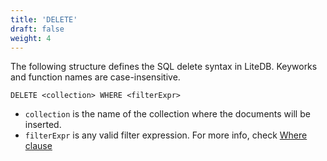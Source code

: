 ```yaml
---
title: 'DELETE'
draft: false
weight: 4
---
```


The following structure defines the SQL delete syntax in LiteDB. Keyworks and function names are case-insensitive.

```DELETE <collection> WHERE <filterExpr>```
 
- `collection` is the name of the collection where the documents will be inserted.
- `filterExpr` is any valid filter expression. For more info, check [Where clause](../query#where)